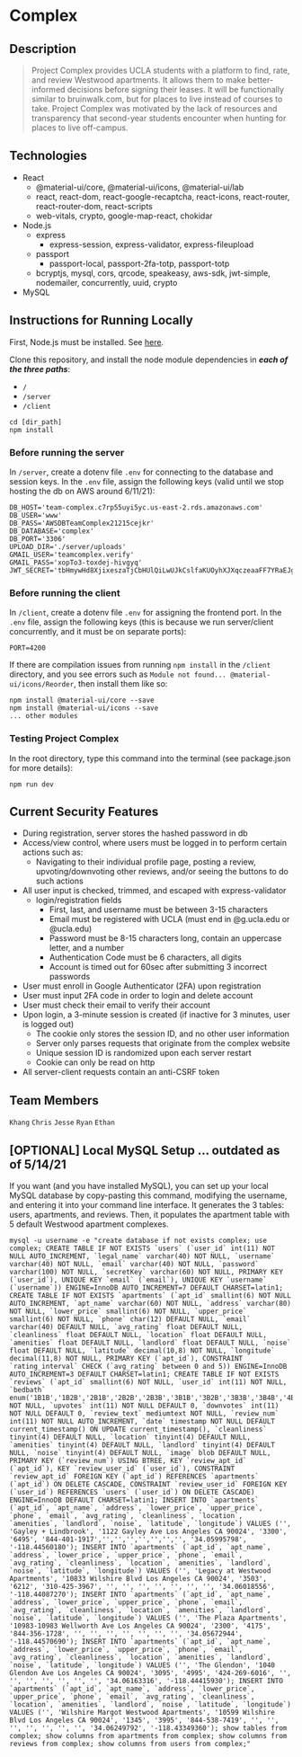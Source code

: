 # Complex
## Description

> Project Complex provides UCLA students with a platform to find, rate, and review Westwood apartments. It allows them to make better-informed decisions before signing their leases. It will be functionally similar to bruinwalk.com, but for places to live instead of courses to take. Project Complex was motivated by the lack of resources and transparency that second-year students encounter when hunting for places to live off-campus.

## Technologies

- React
  - @material-ui/core, @material-ui/icons, @material-ui/lab
  - react, react-dom, react-google-recaptcha, react-icons, react-router, react-router-dom, react-scripts
  - web-vitals, crypto, google-map-react, chokidar
- Node.js
  - express
    - express-session, express-validator, express-fileupload
  - passport
    - passport-local, passport-2fa-totp, passport-totp
  - bcryptjs, mysql, cors, qrcode, speakeasy, aws-sdk, jwt-simple, nodemailer, concurrently, uuid, crypto
- MySQL

## Instructions for Running Locally

First, Node.js must be installed. See [here](https://nodejs.org/en/).

Clone this repository, and install the node module dependencies in **_each of the three paths_**:

- `/`
- `/server`
- `/client`

```
cd [dir_path]
npm install
```

### Before running the server

In `/server`, create a dotenv file `.env` for connecting to the database and session keys. In the `.env` file, assign the following keys (valid until we stop hosting the db on AWS around 6/11/21):

```
DB_HOST='team-complex.c7rp55uyi5yc.us-east-2.rds.amazonaws.com'
DB_USER='www'
DB_PASS='AWSDBTeamComplex21215cejkr'
DB_DATABASE='complex'
DB_PORT='3306'
UPLOAD_DIR='./server/uploads'
GMAIL_USER='teamcomplex.verify'
GMAIL_PASS='xopTo3-toxdej-hivgyq'
JWT_SECRET='tbHmywHd8XjixeszaTjCbHUlQiLwUJkCslfaKUOyhXJXqczeaaFF7YRaEJgJ7C3HyDUzB5FpQJ7cF8Gm6gWNJJcHZNi5pCgRG7VB'
```

### Before running the client

In `/client`, create a dotenv file `.env` for assigning the frontend port. In the `.env` file, assign the following keys (this is because we run server/client concurrently, and it must be on separate ports):

```
PORT=4200
```

If there are compilation issues from running `npm install` in the `/client` directory, and you see errors such as `Module not found... @material-ui/icons/Reorder`, then install them like so:
```
npm install @material-ui/core --save
npm install @material-ui/icons --save
... other modules
```

### Testing Project Complex

In the root directory, type this command into the terminal (see package.json for more details):

```
npm run dev
```

## Current Security Features

- During registration, server stores the hashed password in db
- Access/view control, where users must be logged in to perform certain actions such as:
  - Navigating to their individual profile page, posting a review, upvoting/downvoting other reviews, and/or seeing the buttons to do such actions
- All user input is checked, trimmed, and escaped with express-validator
  - login/registration fields
    - First, last, and username must be between 3-15 characters
    - Email must be registered with UCLA (must end in @g.ucla.edu or @ucla.edu)
    - Password must be 8-15 characters long, contain an uppercase letter, and a number
    - Authentication Code must be 6 characters, all digits
    - Account is timed out for 60sec after submitting 3 incorrect passwords
- User must enroll in Google Authenticator (2FA) upon registration
- User must input 2FA code in order to login and delete account
- User must check their email to verify their account
- Upon login, a 3-minute session is created (if inactive for 3 minutes, user is logged out)
  - The cookie only stores the session ID, and no other user information
  - Server only parses requests that originate from the complex website
  - Unique session ID is randomized upon each server restart
  - Cookie can only be read on http
- All server-client requests contain an anti-CSRF token

## Team Members

`Khang`
`Chris`
`Jesse`
`Ryan`
`Ethan`

## [OPTIONAL] Local MySQL Setup ... outdated as of 5/14/21

If you want (and you have installed MySQL), you can set up your local MySQL database by copy-pasting this command, modifying the username, and entering it into your command line interface. It generates the 3 tables: users, apartments, and reviews. Then, it populates the apartment table with 5 default Westwood apartment complexes.

```
mysql -u username -e "create database if not exists complex; use complex; CREATE TABLE IF NOT EXISTS `users` (`user_id` int(11) NOT NULL AUTO_INCREMENT, `legal_name` varchar(40) NOT NULL, `username` varchar(40) NOT NULL, `email` varchar(40) NOT NULL, `password` varchar(100) NOT NULL, `secretKey` varchar(60) NOT NULL, PRIMARY KEY (`user_id`), UNIQUE KEY `email` (`email`), UNIQUE KEY `username` (`username`)) ENGINE=InnoDB AUTO_INCREMENT=7 DEFAULT CHARSET=latin1; CREATE TABLE IF NOT EXISTS `apartments` (`apt_id` smallint(6) NOT NULL AUTO_INCREMENT, `apt_name` varchar(60) NOT NULL, `address` varchar(80) NOT NULL, `lower_price` smallint(6) NOT NULL, `upper_price` smallint(6) NOT NULL, `phone` char(12) DEFAULT NULL, `email` varchar(40) DEFAULT NULL, `avg_rating` float DEFAULT NULL, `cleanliness` float DEFAULT NULL, `location` float DEFAULT NULL, `amenities` float DEFAULT NULL, `landlord` float DEFAULT NULL, `noise` float DEFAULT NULL, `latitude` decimal(10,8) NOT NULL, `longitude` decimal(11,8) NOT NULL, PRIMARY KEY (`apt_id`), CONSTRAINT `rating_interval` CHECK (`avg_rating` between 0 and 5)) ENGINE=InnoDB AUTO_INCREMENT=3 DEFAULT CHARSET=latin1; CREATE TABLE IF NOT EXISTS `reviews` (`apt_id` smallint(6) NOT NULL, `user_id` int(11) NOT NULL, `bedbath` enum('1B1B','1B2B','2B1B','2B2B','2B3B','3B1B','3B2B','3B3B','3B4B','4B1B','4B2B','4B3B','4B4B') NOT NULL, `upvotes` int(11) NOT NULL DEFAULT 0, `downvotes` int(11) NOT NULL DEFAULT 0, `review_text` mediumtext NOT NULL, `review_num` int(11) NOT NULL AUTO_INCREMENT, `date` timestamp NOT NULL DEFAULT current_timestamp() ON UPDATE current_timestamp(), `cleanliness` tinyint(4) DEFAULT NULL, `location` tinyint(4) DEFAULT NULL, `amenities` tinyint(4) DEFAULT NULL, `landlord` tinyint(4) DEFAULT NULL, `noise` tinyint(4) DEFAULT NULL, `image` blob DEFAULT NULL, PRIMARY KEY (`review_num`) USING BTREE, KEY `review_apt_id` (`apt_id`), KEY `review_user_id` (`user_id`), CONSTRAINT `review_apt_id` FOREIGN KEY (`apt_id`) REFERENCES `apartments` (`apt_id`) ON DELETE CASCADE, CONSTRAINT `review_user_id` FOREIGN KEY (`user_id`) REFERENCES `users` (`user_id`) ON DELETE CASCADE) ENGINE=InnoDB DEFAULT CHARSET=latin1; INSERT INTO `apartments` (`apt_id`, `apt_name`, `address`, `lower_price`, `upper_price`, `phone`, `email`, `avg_rating`, `cleanliness`, `location`, `amenities`, `landlord`, `noise`, `latitude`, `longitude`) VALUES ('', 'Gayley + Lindbrook', '1122 Gayley Ave Los Angeles CA 90024', '3300', '6495', '844-401-1917','','','','','','','', '34.05995798', '-118.44560180'); INSERT INTO `apartments` (`apt_id`, `apt_name`, `address`, `lower_price`, `upper_price`, `phone`, `email`, `avg_rating`, `cleanliness`, `location`, `amenities`, `landlord`, `noise`, `latitude`, `longitude`) VALUES ('', 'Legacy at Westwood Apartments', '10833 Wilshire Blvd Los Angeles CA 90024', '3503', '6212', '310-425-3967', '', '', '', '', '', '', '', '34.06018556', '-118.44087270'); INSERT INTO `apartments` (`apt_id`, `apt_name`, `address`, `lower_price`, `upper_price`, `phone`, `email`, `avg_rating`, `cleanliness`, `location`, `amenities`, `landlord`, `noise`, `latitude`, `longitude`) VALUES ('', 'The Plaza Apartments', '10983-10983 Wellworth Ave Los Angeles CA 90024', '2300', '4175', '844-356-1728', '', '', '', '', '', '', '', '34.05672944', '-118.44570690'); INSERT INTO `apartments` (`apt_id`, `apt_name`, `address`, `lower_price`, `upper_price`, `phone`, `email`, `avg_rating`, `cleanliness`, `location`, `amenities`, `landlord`, `noise`, `latitude`, `longitude`) VALUES ('', 'The Glendon', '1040 Glendon Ave Los Angeles CA 90024', '3095', '4995', '424-269-6016', '', '', '', '', '', '', '', '34.06163316', '-118.44415930'); INSERT INTO `apartments` (`apt_id`, `apt_name`, `address`, `lower_price`, `upper_price`, `phone`, `email`, `avg_rating`, `cleanliness`, `location`, `amenities`, `landlord`, `noise`, `latitude`, `longitude`) VALUES ('', 'Wilshire Margot Westwood Apartments', '10599 Wilshire Blvd Los Angeles CA 90024', '1345', '3995', '844-538-7419', '', '', '', '', '', '', '', '34.06249792', '-118.43349360'); show tables from complex; show columns from apartments from complex; show columns from reviews from complex; show columns from users from complex;"
```
